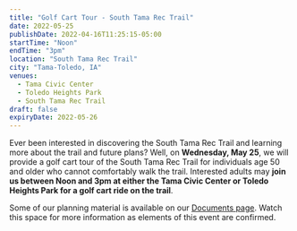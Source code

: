 ```yaml
---
title: "Golf Cart Tour - South Tama Rec Trail"
date: 2022-05-25
publishDate: 2022-04-16T11:25:15-05:00
startTime: "Noon"
endTime: "3pm"
location: "South Tama Rec Trail"
city: "Tama-Toledo, IA"
venues:
  - Tama Civic Center
  - Toledo Heights Park
  - South Tama Rec Trail
draft: false
expiryDate: 2022-05-26
---
```


Ever been interested in discovering the South Tama Rec Trail and learning more about the trail and future plans?  Well, on **Wednesday, May 25**, we will provide a golf cart tour of the South Tama Rec Trail for individuals age 50 and older who cannot comfortably walk the trail. Interested adults may **join us between Noon and 3pm at either the Tama Civic Center or Toledo Heights Park for a golf cart ride on the trail**.

Some of our planning material is available on our [Documents page](./document). Watch this space for more information as elements of this event are confirmed.



   
 

